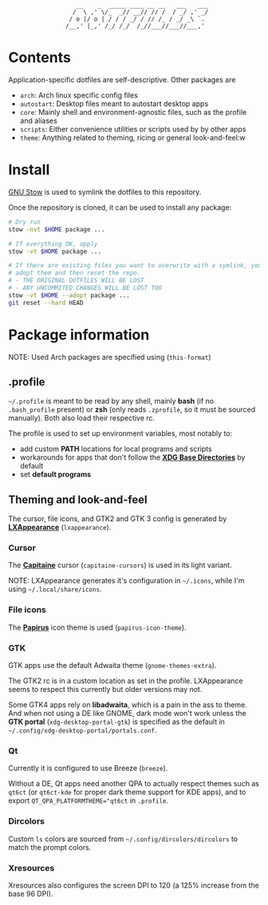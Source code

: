 ```
                   __    _  _____ ____ __ __   ___   ___
                  /  \ ,' \/_  _// __// // /  / _/ ,' _/
                 / o |/ o | / / / _/ / // /_ / _/ _\ `.
                /__,' |_,' /_/ /_/  /_//___//___//___,'
```

# Contents

Application-specific dotfiles are self-descriptive. Other packages are

- `arch`: Arch linux specific config files
- `autostart`: Desktop files meant to autostart desktop apps
- `core`: Mainly shell and environment-agnostic files, such as the profile and
    aliases
- `scripts`: Either convenience utilities or scripts used by by other apps
- `theme`: Anything related to theming, ricing or general look-and-feel:w

# Install

[GNU Stow](https://www.gnu.org/software/stow/) is used to symlink the dotfiles
to this repository.

Once the repository is cloned, it can be used to install any package:

```bash
# Dry run
stow -nvt $HOME package ...

# If everything OK, apply
stow -vt $HOME package ...

# If there are existing files you want to overwrite with a symlink, you can
# adopt them and then reset the repo.
# - THE ORIGINAL DOTFILES WILL BE LOST
# - ANY UNCOMMITED CHANGES WILL BE LOST TOO
stow -vt $HOME --adopt package ...
git reset --hard HEAD
```

# Package information

NOTE: Used Arch packages are specified using (`this-format`)

## .profile

`~/.profile` is meant to be read by any shell, mainly **bash** (if no `.bash_profile` present) or **zsh** (only reads `.zprofile`, so it must be sourced manually). Both
also load their respective rc.

The profile is used to set up environment variables, most notably to:

- add custom **PATH** locations for local programs and scripts
- workarounds for apps that don't follow the
    [**XDG Base Directories**](https://wiki.archlinux.org/title/XDG_Base_Directory)
    by default
- set **default programs**

## Theming and look-and-feel

The cursor, file icons, and GTK2 and GTK 3 config is generated by [**LXAppearance**](https://github.com/lxde/lxappearance)
(`lxappearance`).

### Cursor

The [**Capitaine**](https://github.com/keeferrourke/capitaine-cursors) cursor
(`capitaine-cursors`) is used in its light variant.

NOTE: LXAppearance generates it's configuration in `~/.icons`, while
I'm using `~/.local/share/icons`.

### File icons

The [**Papirus**](https://github.com/PapirusDevelopmentTeam/papirus-icon-theme) icon
theme is used (`papirus-icon-theme`).


### GTK

GTK apps use the default Adwaita theme (`gnome-themes-extra`).

The GTK2 rc is in a custom location as set in the profile. LXAppearance seems to
respect this currently but older versions may not.

Some GTK4 apps rely on **libadwaita**, which is a pain in the ass to theme.
And when not using a DE like GNOME, dark mode won't work unless the **GTK
portal** (`xdg-desktop-portal-gtk`) is specified as the default in `~/.config/xdg-desktop-portal/portals.conf`.

### Qt

Currently it is configured to use Breeze (`breeze`).

Without a DE, Qt apps need another QPA to actually respect themes such as
`qt6ct` (or `qt6ct-kde` for proper dark theme support for KDE apps), and to
export `QT_QPA_PLATFORMTHEME="qt6ct` in `.profile`.

### Dircolors

Custom `ls` colors are sourced from `~/.config/dircolors/dircolors` to match
the prompt colors.

### Xresources

Xresources also configures the screen DPI to 120 (a 125% increase from the base 96 DPI).